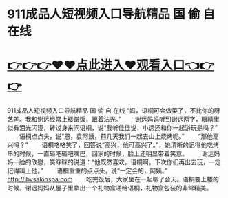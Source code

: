 # 911成品人短视频入口导航精品 国 偷 自 在线

# <a href="https://github.com/zuoyes/rugu/issues/1">👉👉👉♥♥点此进入♥观看入口👈👉👉</a>

911成品人短视频入口导航精品 国 偷 自 在线
“妈，语桐可会做菜了，不比你的厨艺差。我和谢远经常上楼蹭饭，跟着沾光。”
　　谢远妈妈听到谢远两字，眼睛里似有泪光闪现，转过身来问语桐，说“我听佳佳说，小远还和你一起游玩是吗？”
　　语桐点点头，说“恩，袁阿姨，前几天我们一起去山上烧烤呢。”
　　“那他高兴吗？”
　　语桐咯咯笑了，回答说“高兴，他可高兴了。”，她清晰的记得他吃烤串的时候，一直砸吧砸吧嘴巴，回家的时候，脸上还明显带着笑意。
　　谢远妈妈一脸的欣慰，笑眯眯的说道：“他既然喜欢，语桐啊，下次你们再出去玩，一定记得叫上他。”
　　语桐重重的点点头，说“一定会的，阿姨。”
  http://lbvsalonspa.com
　　吃完饭后，大家坐在一起聊了会天。语桐要上楼的时候，谢远妈妈从屋子里拿出一个礼物盒递给语桐，礼物盒包装的非常精美。

